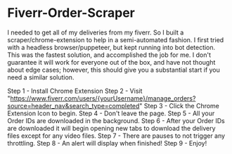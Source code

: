 # Fiverr-Order-Scraper

I needed to get all of my deliveries from my fiverr. So I built a scraper/chrome-extension to help in a semi-automated fashion. I first tried with a headless browser/puppeteer, but kept running into bot detection. This was the fastest solution, and accomplished the job for me. I don't guarantee it will work for everyone out of the box, and have not thought about edge cases; however, this should give you a substantial start if you need a similar solution.

Step 1 - Install Chrome Extension
Step 2 - Visit "https://www.fiverr.com/users/{yourUsername}/manage_orders?source=header_nav&search_type=completed"
Step 3 - Click the Chrome Extension Icon to begin.
Step 4 - Don't leave the page.
Step 5 - All your Order IDs are downloaded in the background.
Step 6 - After your Order IDs are downloaded it will begin opening new tabs to download the delivery files except for any video files.
Step 7 - There are pauses to not trigger any throttling.
Step 8 - An alert will display when finished!
Step 9 - Enjoy!
